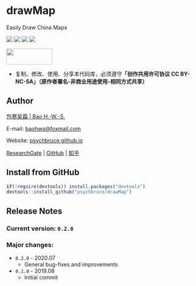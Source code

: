 # drawMap

Easily Draw China Maps

![](https://img.shields.io/badge/R-package-success)
![](https://img.shields.io/badge/Version-0.2.0-success)
![](https://img.shields.io/github/license/psychbruce/drawMap?label=License&color=success)
[![](https://img.shields.io/github/stars/psychbruce/drawMap?style=social)](https://github.com/psychbruce/drawMap/stargazers)

<a href="https://en.wikipedia.org/wiki/Creative_Commons_license"><img src="https://s1.ax1x.com/2020/07/28/aAjUJg.jpg" width="120px" height="42px"></a>

- 复制、修改、使用、分享本代码库，必须遵守<b>「创作共用许可协议 CC BY-NC-SA」（原作者署名-非商业用途使用-相同方式共享）</b>


## Author

[包寒吴霜 \| Bao H.-W.-S.](https://psychbruce.github.io)

E-mail: [baohws@foxmail.com](mailto:baohws@foxmail.com)

Website: [psychbruce.github.io](https://psychbruce.github.io)

[ResearchGate](https://www.researchgate.net/profile/Han_Wu_Shuang_Bao) |
[GitHub](https://github.com/psychbruce) |
[知乎](https://www.zhihu.com/people/psychbruce)


## Install from GitHub
```r
if(!require(devtools)) install.packages("devtools")
devtools::install_github("psychbruce/drawMap")
```


## Release Notes
### Current version: `0.2.0`
### Major changes:
+ `0.2.0` - 2020.07
  + General bug-fixes and improvements
+ `0.1.0` - 2019.08
  + Initial commit

